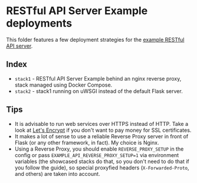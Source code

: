 RESTful API Server Example deployments
======================================

This folder features a few deployment strategies for the [example RESTful API server](../api/).

Index
-----

* `stack1` - RESTful API Server Example behind an nginx reverse proxy, stack
managed using Docker Compose.
* `stack2` - stack1 running on uWSGI instead of the default Flask server.

Tips
----

* It is advisable to run web services over HTTPS instead of HTTP. Take a look at
  [Let's Encrypt](https://letsencrypt.org/) if you don't want to pay money for
  SSL certificates.
* It makes a lot of sense to use a reliable Reverse Proxy server in front of
  Flask (or any other framework, in fact). My choice is Nginx.
* Using a Reverse Proxy, you should enable `REVERSE_PROXY_SETUP` in the config
  or pass `EXAMPLE_API_REVERSE_PROXY_SETUP=1` via environment variables (the
  showcased stacks do that, so you don't need to do that if you follow the
  guide), so special proxyfied headers (`X-Forwarded-Proto`, and others) are
  taken into account.
